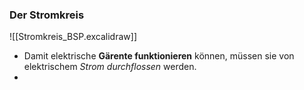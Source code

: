 
### Der Stromkreis
![[Stromkreis_BSP.excalidraw]]

- Damit elektrische **Gärente funktionieren** können, müssen sie von elektrischem *Strom durchflossen* werden.
- 